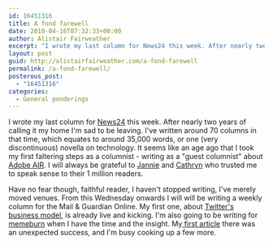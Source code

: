 ```yaml
---
id: 16451316
title: A fond farewell
date: 2010-04-16T07:32:33+00:00
author: Alistair Fairweather
excerpt: "I wrote my last column for News24 this week. After nearly two years of calling it my home I'm sad to be leaving. I've written around 70 columns in that time, which equates to around 35,000 words, or one (very discontinuous) novella on technology. ..."
layout: post
guid: http://alistairfairweather.com/a-fond-farewell
permalink: /a-fond-farewell/
posterous_post:
  - "16451316"
categories:
  - General ponderings
---
```

I wrote my last column for <a href="http://www.news24.com/Content/Columnists/AlistairFairweather/">News24</a> this week. After nearly two years of calling it my home I&#39;m sad to be leaving. I&#39;ve written around 70 columns in that time, which equates to around 35,000 words, or one (very discontinuous) novella on technology. It seems like an age ago that I took my first faltering steps as a columnist - writing as a &quot;guest columnist&quot; about <a href="http://www.news24.com/Columnists/GuestColumn/Walking-on-AIR-20080516">Adobe AIR</a>. I will always be grateful to <a href="http://twitter.com/JannieMom">Jannie</a> and <a href="http://twitter.com/CathrynR">Cathryn</a> who trusted me to speak sense to their 1 million readers.<p /> Have no fear though, faithful reader, I haven&#39;t stopped writing, I&#39;ve merely moved venues. From this Wednesday onwards I will will be writing a weekly column for the Mail &amp; Guardian Online. My first one, about <a href="http://www.mg.co.za/article/2010-04-14-biz-gets-a-model">Twitter&#39;s business model</a>, is already live and kicking. I&#39;m also going to be writing for <a href="http://memeburn.com/">memeburn</a> when I have the time and the insight. My<a href="http://memeburn.com/2010/04/avoid-these-10-common-mistakes-made-by-brands-on-facebook/"> first article</a> there was an unexpected success, and I&#39;m busy cooking up a few more.